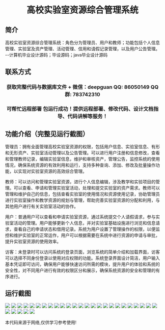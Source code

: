 <p><h1 align="center">高校实验室资源综合管理系统</h1></p>

## 简介
高校实验室资源综合管理系统：角色分为管理员、用户和教师；功能包括个人信息管理、实验室及资产管理、活动管理、信用和请假记录管理，以及用户公告管理。    --计算机毕业设计源码；毕设源码；java毕业设计源码


## 联系方式
<p><h3 align="center">获取完整代码与数据库文件 + 微信：deepguan QQ: 86050149 QQ群: 783742310</h3></p>
<p><h3 align="center">可帮忙远程部署 包运行成功！提供远程部署、修改代码、设计文档指导、代码讲解等服务！</h3></p>

## 功能介绍（完整见运行截图）
管理员：拥有全面管理高校实验室资源的权限，包括用户信息、实验室信息、有形和无形资产、实验室活动管理以及公告管理。可以进行用户注册和信息修改，查看和管理教师记录，编辑实验室信息，维护和审核资产，管理公告，监控系统的使用情况，确保系统资源的有效利用和运行，支持多种查询、添加、修改及批量操作功能，以实现对实验室资源的高效综合管理。

教师：可以访问和管理实验室资源，进行个人信息编辑，涉及教学和实验项目的管理。可以查看、申请和管理实验室活动，处理和提交实验室的资产需求。教师可以管理和维护自己的信息，包括查看实验室的使用情况和资源使用记录，协助管理员进行实验室操作和教学资源的规划与管理，帮助完善实验室资源的分配和利用，与其他用户进行有关实验室活动的协作。

用户：普通用户可以查看和申请实验室资源，通过系统提交个人请假请求，参与实验室活动的管理。用户能够更新个人信息，并对实验室基础设施进行浏览和信息请求，查看自己的申请状态和借用记录。系统为用户设置了管理操作的权限，以便监控和维护实验室的正常运作，用户可以根据需要在系统中进行资源的申请与审批，提升实验室资源的使用效率。

访客：未登录时可以访问系统的登录页面，浏览系统的简单介绍和加载界面，访客可以选择不同身份登录以使用对应权限的功能。系统登录界面设计简洁，用户输入基本凭证即可访问，确保用户能够快速访问所需的模块，提升用户的体验和系统的安全性，对不同用户进行有效的权限区分和展示，确保系统资源的安全和管理的有序进行。


## 运行截图
![](img/001.jpg)
![](img/002.jpg)
![](img/003.jpg)
![](img/004.jpg)
![](img/005.jpg)
![](img/006.jpg)
![](img/007.jpg)
![](img/008.jpg)
![](img/009.jpg)
![](img/010.jpg)
![](img/011.jpg)
![](img/012.jpg)
![](img/013.jpg)
![](img/014.jpg)
![](img/015.jpg)
![](img/016.jpg)
![](img/017.jpg)
![](img/018.jpg)
![](img/019.jpg)
![](img/020.jpg)
![](img/021.jpg)
![](img/022.jpg)
![](img/023.jpg)
![](img/024.jpg)
![](img/025.jpg)
![](img/026.jpg)
![](img/027.jpg)
![](img/028.jpg)
![](img/029.jpg)
![](img/030.jpg)

<p>本代码来源于网络,仅供学习参考使用!</p>
